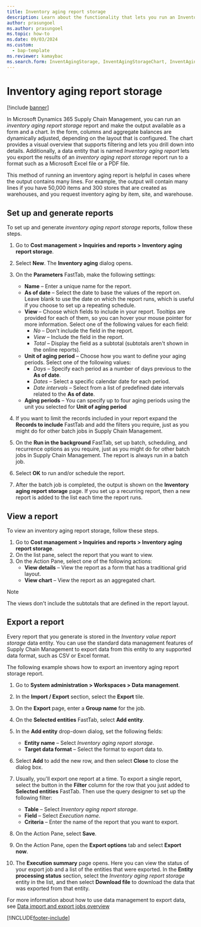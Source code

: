 ```yaml
---
title: Inventory aging report storage
description: Learn about the functionality that lets you run an Inventory aging report and make the output available as a form and a chart.
author: prasungoel
ms.author: prasungoel
ms.topic: how-to
ms.date: 09/03/2024
ms.custom:
  - bap-template
ms.reviewer: kamaybac
ms.search.form: InventAgingStorage, InventAgingStorageChart, InventAgingStorageDetails
---
```


# Inventory aging report storage

[!include [banner](../includes/banner.md)]

In Microsoft Dynamics 365 Supply Chain Management, you can run an *inventory aging report storage* report and make the output available as a form and a chart. In the form, columns and aggregate balances are dynamically adjusted, depending on the layout that is configured. The chart provides a visual overview that supports filtering and lets you drill down into details. Additionally, a data entity that is named *Inventory aging report* lets you export the results of an *inventory aging report storage* report run to a format such as a Microsoft Excel file or a PDF file.

This method of running an inventory aging report is helpful in cases where the output contains many lines. For example, the output will contain many lines if you have 50,000 items and 300 stores that are created as warehouses, and you request inventory aging by item, site, and warehouse.

## Set up and generate reports

To set up and generate *inventory aging report storage* reports, follow these steps.

1. Go to **Cost management \> Inquiries and reports \> Inventory aging report storage**.
1. Select **New**. The **Inventory aging** dialog opens.
1. On the **Parameters** FastTab, make the following settings:
    - **Name** – Enter a unique name for the report.
    - **As of date** – Select the date to base the values of the report on. Leave blank to use the date on which the report runs, which is useful if you choose to set up a repeating schedule.
    - **View** – Choose which fields to include in your report. Tooltips are provided for each of them, so you can hover your mouse pointer for more information. Select one of the following values for each field:
        - *No* – Don't include the field in the report.
        - *View* – Include the field in the report.
        - *Total* – Display the field as a subtotal (subtotals aren't shown in the online reports).
    - **Unit of aging period** – Choose how you want to define your aging periods. Select one of the following values:
        - *Days* – Specify each period as a number of days previous to the **As of date**.
        - *Dates* – Select a specific calendar date for each period.
        - *Date intervals* – Select from a list of predefined date intervals related to the **As of date**.
    - **Aging periods** – You can specify up to four aging periods using the unit you selected for **Unit of aging period**

1. If you want to limit the records included in your report expand the **Records to include** FastTab and add the filters you require, just as you might do for other batch jobs in Supply Chain Management.
1. On the **Run in the background** FastTab, set up batch, scheduling, and recurrence options as you require, just as you might do for other batch jobs in Supply Chain Management. The report is always run in a batch job.
1. Select **OK** to run and/or schedule the report.
1. After the batch job is completed, the output is shown on the **Inventory aging report storage** page. If you set up a recurring report, then a new report is added to the list each time the report runs.

## View a report

To view an inventory aging report storage, follow these steps.

1. Go to **Cost management \> Inquiries and reports \> Inventory aging report storage**.
1. On the list pane, select the report that you want to view.
1. On the Action Pane, select one of the following actions:
    - **View details** – View the report as a form that has a traditional grid layout.
    - **View chart** – View the report as an aggregated chart.

> [!NOTE]
> The views don't include the subtotals that are defined in the report layout.

## Export a report

Every report that you generate is stored in the *Inventory value report storage* data entity. You can use the standard data management features of Supply Chain Management to export data from this entity to any supported data format, such as CSV or Excel format.

The following example shows how to export an inventory aging report storage report.

1. Go to **System administration \> Workspaces \> Data management**.
1. In the **Import / Export** section, select the **Export** tile.
1. On the **Export** page, enter a **Group name** for the job.
1. On the **Selected entities** FastTab, select **Add entity**.
1. In the **Add entity** drop-down dialog, set the following fields:

    - **Entity name** – Select *Inventory aging report storage*.
    - **Target data format** – Select the format to export data to.

1. Select **Add** to add the new row, and then select **Close** to close the dialog box.
1. Usually, you'll export one report at a time. To export a single report, select the button in the **Filter** column for the row that you just added to **Selected entities** FastTab. Then use the query designer to set up the following filter:
    - **Table** – Select *Inventory aging report storage*.
    - **Field** – Select *Execution name*.
    - **Criteria** – Enter the name of the report that you want to export.

1. On the Action Pane, select **Save**.
1. On the Action Pane, open the **Export options** tab and select **Export now**.
1. The **Execution summary** page opens. Here you can view the status of your export job and a list of the entities that were exported. In the **Entity processing status** section, select the *Inventory aging report storage* entity in the list, and then select **Download file** to download the data that was exported from that entity.

For more information about how to use data management to export data, see [Data import and export jobs overview](../../fin-ops-core/fin-ops/data-entities/data-import-export-job.md)

[!INCLUDE[footer-include](../../includes/footer-banner.md)]
